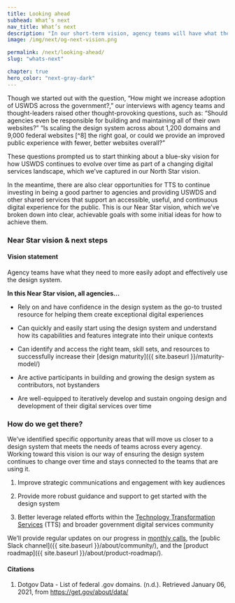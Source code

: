 ```yaml
---
title: Looking ahead
subhead: What’s next
nav_title: What’s next
description: "In our short-term vision, agency teams will have what they need to more easily adopt and effectively use the design system."
image: /img/next/og-next-vision.png

permalink: /next/looking-ahead/
slug: "whats-next"

chapter: true
hero_color: "next-gray-dark"
---
```


<section class="next-section">
  <div class="grid-container">
    <div class="grid-row">
      <div class="grid-col-12 tablet:grid-col-8 tablet:margin-x-auto desktop:margin-x-0 margin-top-neg-2 next-section-prose" markdown="1">

Though we started out with the question, “How might we increase adoption of USWDS across the government?,” our interviews with agency teams and thought-leaders raised other thought-provoking questions, such as: “Should agencies even be responsible for building and maintaining all of their own websites?” “Is scaling the design system across about 1,200 domains and 9,000 federal websites [^8] the right goal, or could we provide an improved public experience with fewer, better websites overall?”

These questions prompted us to start thinking about a blue-sky vision for how USWDS continues to evolve over time as part of a changing digital services landscape, which we’ve captured in our North Star vision.

In the meantime, there are also clear opportunities for TTS to continue investing
in being a good partner to agencies and providing USWDS and other shared services that support an accessible, useful, and continuous digital experience for the public. This is our Near Star vision, which we’ve broken down into clear, achievable goals with some initial ideas for how to achieve them.

### Near Star vision & next steps

#### Vision statement

Agency teams have what they need to more easily adopt and effectively use the design system.

**In this Near Star vision, all agencies...**

- Rely on and have confidence in the design system as the go-to trusted resource for helping them create exceptional digital experiences

- Can quickly and easily start using the design system and understand how its capabilities and features integrate into their unique contexts

- Can identify and access the right team, skill sets, and resources to successfully increase their [design maturity]({{ site.baseurl }}/maturity-model/)

- Are active participants in building and growing the design system as contributors, not bystanders

- Are well-equipped to iteratively develop and sustain ongoing design and development of their digital services over time

### How do we get there?

We’ve identified specific opportunity areas that will move us closer to a design system that meets the needs of teams across every agency. Working toward this vision is our way of ensuring the design system continues to change over time and stays connected to the teams that are using it.

1. Improve strategic communications and engagement with key audiences

2. Provide more robust guidance and support to get started with the design system

3. Better leverage related efforts within the [Technology Transformation Services](https://www.gsa.gov/about-us/organization/federal-acquisition-service/technology-transformation-services) (TTS) and broader government digital services community

We’ll provide regular updates on our progress in [monthly calls](https://digital.gov/events/), the [public Slack channel]({{ site.baseurl }}/about/community/), and the [product roadmap]({{ site.baseurl }}/about/product-roadmap/).


</div>
    </div>
  </div>
</section>
<section class="next-section next-section--citations">
  <div class="grid-container">
    <div class="grid-row">
      <div class="grid-col-12 tablet:grid-col-8 tablet:margin-x-auto desktop:margin-x-0" markdown="1">

#### Citations

1. Dotgov Data - List of federal .gov domains. (n.d.). Retrieved January 06, 2021, from <https://get.gov/about/data/>

</div>
    </div>
  </div>
</section>
